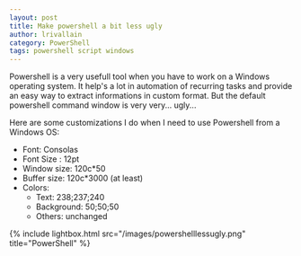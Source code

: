 ```yaml
---
layout: post
title: Make powershell a bit less ugly
author: lrivallain
category: PowerShell
tags: powershell script windows
---
```


Powershell is a very usefull tool when you have to work on a Windows operating system. It help's a lot in automation of recurring tasks and provide an easy way to extract informations in custom format. But the default powershell command window is very very... ugly...

Here are some customizations I do when I need to use Powershell from a Windows OS:

* Font: Consolas
* Font Size : 12pt
* Window size: 120c*50
* Buffer size: 120c*3000 (at least)
* Colors:
  * Text: 238;237;240
  * Background: 50;50;50
  * Others: unchanged

{% include lightbox.html src="/images/powershelllessugly.png" title="PowerShell" %}
